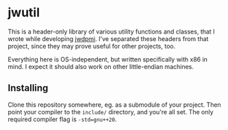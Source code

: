 # jwutil

This is a header-only library of various utility functions and classes, that I
wrote while developing [jwdpmi](https://github.com/jwt27/libjwdpmi).  I've
separated these headers from that project, since they may prove useful for
other projects, too.

Everything here is OS-independent, but written specifically with x86 in mind.
I expect it should also work on other little-endian machines.

## Installing

Clone this repository somewhere, eg. as a submodule of your project.  Then
point your compiler to the `include/` directory, and you're all set.  The only
required compiler flag is `-std=gnu++20`.
